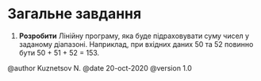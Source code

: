 # Загальне завдання

1. **Розробити** Лінійну програму, яка буде підраховувати суму чисел у заданому діапазоні. Наприклад, при вхідних даних 50 та 52 повинно бути 50 + 51 + 52 = 153.

@author Kuznetsov N.
@date 20-oct-2020
@version 1.0